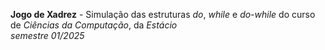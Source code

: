**Jogo de Xadrez** - Simulação das estruturas _do_, _while_ e _do-while_ do curso de *Ciências da Computação*, da *Estácio*<br/>
_semestre 01/2025_

